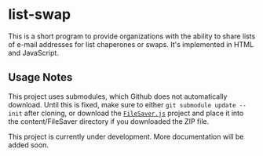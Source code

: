 list-swap
=========

This is a short program to provide organizations with the ability to share lists of e-mail addresses for list chaperones or swaps. It's implemented in HTML and JavaScript.

Usage Notes
-----------

This project uses submodules, which Github does not automatically download. Until this is fixed, make sure to either `git submodule update --init` after cloning, or download the [`FileSaver.js`][1] project and place it into the content/FileSaver directory if you downloaded the ZIP file.

This project is currently under development. More documentation will be added soon.

[1]: https://github.com/eligrey/FileSaver.js
